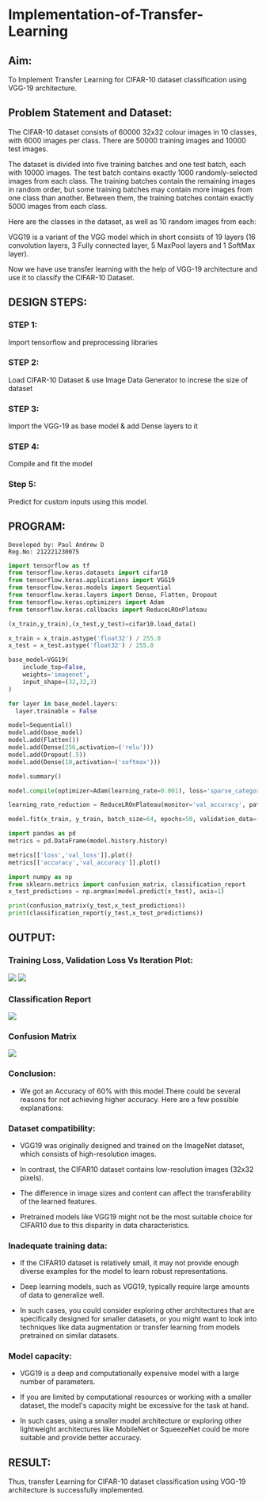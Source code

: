 # Implementation-of-Transfer-Learning
## Aim:
To Implement Transfer Learning for CIFAR-10 dataset classification using VGG-19 architecture.
## Problem Statement and Dataset:
The CIFAR-10 dataset consists of 60000 32x32 colour images in 10 classes, with 6000 images per class. There are 50000 training images and 10000 test images.

The dataset is divided into five training batches and one test batch, each with 10000 images. The test batch contains exactly 1000 randomly-selected images from each class. The training batches contain the remaining images in random order, but some training batches may contain more images from one class than another. Between them, the training batches contain exactly 5000 images from each class.

Here are the classes in the dataset, as well as 10 random images from each:

VGG19 is a variant of the VGG model which in short consists of 19 layers (16 convolution layers, 3 Fully connected layer, 5 MaxPool layers and 1 SoftMax layer).

Now we have use transfer learning with the help of VGG-19 architecture and use it to classify the CIFAR-10 Dataset.

## DESIGN STEPS:
### STEP 1:
Import tensorflow and preprocessing libraries

### STEP 2:
Load CIFAR-10 Dataset & use Image Data Generator to increse the size of dataset

### STEP 3:
Import the VGG-19 as base model & add Dense layers to it

### STEP 4:
Compile and fit the model

### Step 5:
Predict for custom inputs using this model.
## PROGRAM:
```
Developed by: Paul Andrew D
Reg.No: 212221230075
```
```python
import tensorflow as tf
from tensorflow.keras.datasets import cifar10
from tensorflow.keras.applications import VGG19
from tensorflow.keras.models import Sequential
from tensorflow.keras.layers import Dense, Flatten, Dropout
from tensorflow.keras.optimizers import Adam
from tensorflow.keras.callbacks import ReduceLROnPlateau

(x_train,y_train),(x_test,y_test)=cifar10.load_data()

x_train = x_train.astype('float32') / 255.0
x_test = x_test.astype('float32') / 255.0

base_model=VGG19(
    include_top=False,
    weights='imagenet',
    input_shape=(32,32,3)
)

for layer in base_model.layers:
  layer.trainable = False

model=Sequential()
model.add(base_model)
model.add(Flatten())
model.add(Dense(256,activation=('relu')))
model.add(Dropout(.5))
model.add(Dense(10,activation=('softmax')))

model.summary()

model.compile(optimizer=Adam(learning_rate=0.001), loss='sparse_categorical_crossentropy', metrics=['accuracy'])

learning_rate_reduction = ReduceLROnPlateau(monitor='val_accuracy', patience=3, verbose=1, factor=0.5, min_lr=0.00001)

model.fit(x_train, y_train, batch_size=64, epochs=50, validation_data=(x_test, y_test), callbacks=[learning_rate_reduction])

import pandas as pd
metrics = pd.DataFrame(model.history.history)

metrics[['loss','val_loss']].plot()
metrics[['accuracy','val_accuracy']].plot()

import numpy as np
from sklearn.metrics import confusion_matrix, classification_report
x_test_predictions = np.argmax(model.predict(x_test), axis=1)

print(confusion_matrix(y_test,x_test_predictions))
print(classification_report(y_test,x_test_predictions))
```
## OUTPUT:
### Training Loss, Validation Loss Vs Iteration Plot:
![](./g1.png)
![](./g2.png)

### Classification Report
![](./c1.png)

### Confusion Matrix
![](./c2.png)


### Conclusion:

* We got an Accuracy of 60% with this model.There could be several reasons for not achieving higher accuracy. Here are a few possible explanations:

### Dataset compatibility:
* VGG19 was originally designed and trained on the ImageNet dataset, which consists of high-resolution images.

* In contrast, the CIFAR10 dataset contains low-resolution images (32x32 pixels).

* The difference in image sizes and content can affect the transferability of the learned features.

* Pretrained models like VGG19 might not be the most suitable choice for CIFAR10 due to this disparity in data characteristics.

### Inadequate training data:
* If the CIFAR10 dataset is relatively small, it may not provide enough diverse examples for the model to learn robust representations.

* Deep learning models, such as VGG19, typically require large amounts of data to generalize well.

* In such cases, you could consider exploring other architectures that are specifically designed for smaller datasets, or you might want to look into techniques like data augmentation or transfer learning from models pretrained on similar datasets.

### Model capacity:
* VGG19 is a deep and computationally expensive model with a large number of parameters.

* If you are limited by computational resources or working with a smaller dataset, the model's capacity might be excessive for the task at hand.

* In such cases, using a smaller model architecture or exploring other lightweight architectures like MobileNet or SqueezeNet could be more suitable and provide better accuracy.
## RESULT:
Thus, transfer Learning for CIFAR-10 dataset classification using VGG-19 architecture is successfully implemented.  

